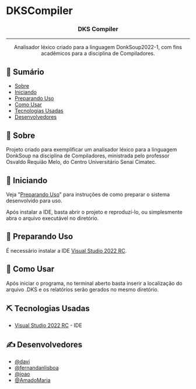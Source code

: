 # DKSCompiler

<h3 align="center">DKS Compiler</h3>

---

<p align="center"> Analisador léxico criado para a linguagem DonkSoup2022-1, com fins acadêmicos para a disciplina de Compiladores. 
    <br>
</p>

## 📝 Sumário

- [Sobre](#sobre)
- [Iniciando](#inicio)
- [Preparando Uso](#preparando)
- [Como Usar](#como-usar)
- [Tecnologias Usadas](#tecnologias-usadas)
- [Desenvolvedores](#desenvolvedores)

## 🧐 Sobre <a name = "sobre"></a>

Projeto criado para exemplificar um analisador léxico para a linguagem DonkSoup na disciplina de Compiladores, ministrada pelo professor Osvaldo Requião Melo, do Centro Universitário Senai Cimatec.

## 🏁 Iniciando <a name = "inicio"></a>

Veja "[Preparando Uso](#preparando)" para instruções de como preparar o sistema desenvolvido para uso.

Após instalar a IDE, basta abrir o projeto e reproduzí-lo, ou simplesmente abra o arquivo executável no diretório.

## 🚀 Preparando Uso <a name = "preparando"></a>

É necessário instalar a IDE [Visual Studio 2022 RC](https://visualstudio.microsoft.com/pt-br/downloads/).

## 🎈 Como Usar <a name="como-usar"></a>

Após iniciar o programa, no terminal aberto basta inserir a localização do arquivo .DKS e os relatórios serão gerados no mesmo diretório.

## ⛏️ Tecnologias Usadas <a name = "tecnologias-usadas"></a>

- [Visual Studio 2022 RC](https://visualstudio.microsoft.com/pt-br/downloads/) - IDE

## ✍️ Desenvolvedores <a name = "desenvolvedores"></a>

- [@davi](https://github.com/seu-username)
- [@fernandanlisboa](https://github.com/fernandanlisboa)
- [@joao](https://github.com/Joao)
- [@AmadoMaria](https://github.com/AmadoMaria)

